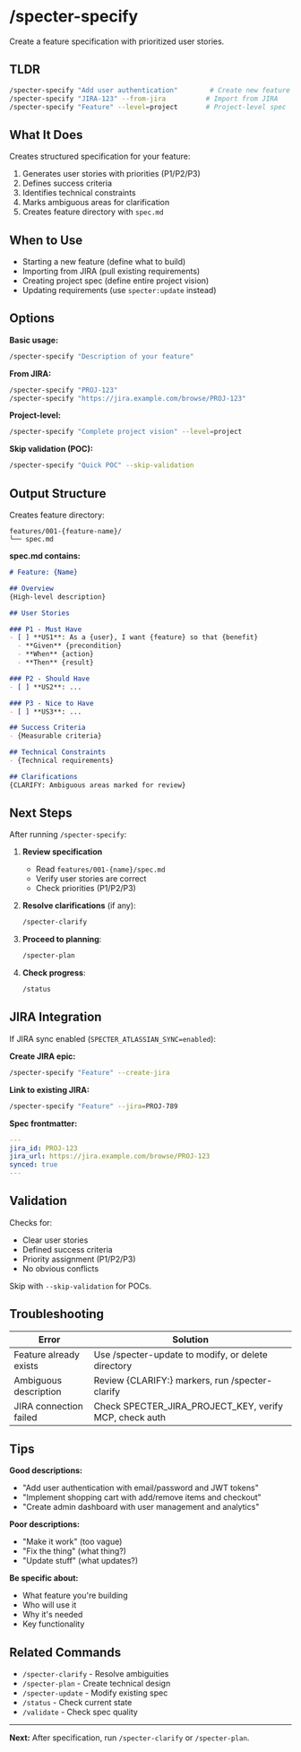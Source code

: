 # /specter-specify

Create a feature specification with prioritized user stories.

## TLDR

```bash
/specter-specify "Add user authentication"        # Create new feature
/specter-specify "JIRA-123" --from-jira          # Import from JIRA
/specter-specify "Feature" --level=project       # Project-level spec
```

## What It Does

Creates structured specification for your feature:
1. Generates user stories with priorities (P1/P2/P3)
2. Defines success criteria
3. Identifies technical constraints
4. Marks ambiguous areas for clarification
5. Creates feature directory with `spec.md`

## When to Use

- Starting a new feature (define what to build)
- Importing from JIRA (pull existing requirements)
- Creating project spec (define entire project vision)
- Updating requirements (use `specter:update` instead)

## Options

**Basic usage:**
```bash
/specter-specify "Description of your feature"
```

**From JIRA:**
```bash
/specter-specify "PROJ-123"
/specter-specify "https://jira.example.com/browse/PROJ-123"
```

**Project-level:**
```bash
/specter-specify "Complete project vision" --level=project
```

**Skip validation (POC):**
```bash
/specter-specify "Quick POC" --skip-validation
```

## Output Structure

Creates feature directory:

```
features/001-{feature-name}/
└── spec.md
```

**spec.md contains:**

```markdown
# Feature: {Name}

## Overview
{High-level description}

## User Stories

### P1 - Must Have
- [ ] **US1**: As a {user}, I want {feature} so that {benefit}
  - **Given** {precondition}
  - **When** {action}
  - **Then** {result}

### P2 - Should Have
- [ ] **US2**: ...

### P3 - Nice to Have
- [ ] **US3**: ...

## Success Criteria
- {Measurable criteria}

## Technical Constraints
- {Technical requirements}

## Clarifications
{CLARIFY: Ambiguous areas marked for review}
```

## Next Steps

After running `/specter-specify`:

1. **Review specification**
   - Read `features/001-{name}/spec.md`
   - Verify user stories are correct
   - Check priorities (P1/P2/P3)

2. **Resolve clarifications** (if any):
   ```bash
   /specter-clarify
   ```

3. **Proceed to planning**:
   ```bash
   /specter-plan
   ```

4. **Check progress**:
   ```bash
   /status
   ```

## JIRA Integration

If JIRA sync enabled (`SPECTER_ATLASSIAN_SYNC=enabled`):

**Create JIRA epic:**
```bash
/specter-specify "Feature" --create-jira
```

**Link to existing JIRA:**
```bash
/specter-specify "Feature" --jira=PROJ-789
```

**Spec frontmatter:**
```yaml
---
jira_id: PROJ-123
jira_url: https://jira.example.com/browse/PROJ-123
synced: true
---
```

## Validation

Checks for:
- Clear user stories
- Defined success criteria
- Priority assignment (P1/P2/P3)
- No obvious conflicts

Skip with `--skip-validation` for POCs.

## Troubleshooting

| Error | Solution |
|-------|----------|
| Feature already exists | Use /specter-update to modify, or delete directory |
| Ambiguous description | Review {CLARIFY:} markers, run /specter-clarify |
| JIRA connection failed | Check SPECTER_JIRA_PROJECT_KEY, verify MCP, check auth |

## Tips

**Good descriptions:**
- "Add user authentication with email/password and JWT tokens"
- "Implement shopping cart with add/remove items and checkout"
- "Create admin dashboard with user management and analytics"

**Poor descriptions:**
- "Make it work" (too vague)
- "Fix the thing" (what thing?)
- "Update stuff" (what updates?)

**Be specific about:**
- What feature you're building
- Who will use it
- Why it's needed
- Key functionality

## Related Commands

- `/specter-clarify` - Resolve ambiguities
- `/specter-plan` - Create technical design
- `/specter-update` - Modify existing spec
- `/status` - Check current state
- `/validate` - Check spec quality

---

**Next:** After specification, run `/specter-clarify` or `/specter-plan`.

